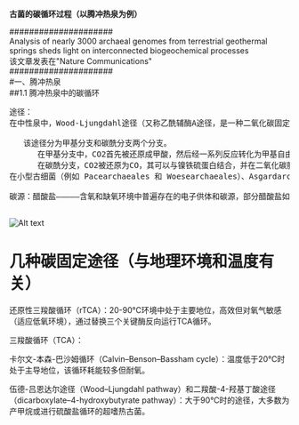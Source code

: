 **古菌的碳循环过程（以腾冲热泉为例）**  

#####################  
Analysis of nearly 3000 archaeal genomes from terrestrial geothermal springs sheds light on interconnected biogeochemical processes  
该文章发表在"Nature Communications"  
#####################  
#一、腾冲热泉  
##1.1 腾冲热泉中的碳循环  
 <pre>
途径：  
在中性泉中，Wood-Ljungdahl途径（又称乙酰辅酶A途径，是一种二氧化碳固定途径）占主导地位，其中B26-1是贡献最大的古菌。  

   该途径分为甲基分支和碳酰分支两个分支。  
      在甲基分支中，CO2首先被还原成甲酸，然后经一系列反应转化为甲基自由基，其与四氢蝶呤辅酶结合。  
      在碳酰分支，CO2被还原为CO，其可以与镍铁硫蛋白结合，并在二氧化碳脱氢酶/乙酰辅酶A合成酶复合体（CODH/ACS）中与甲基分支的产物合成乙酰辅酶A。  
在小型古细菌（例如 Pacearchaeales 和 Woesearchaeales）、Asgardarchaeota 和 Thermoproteota中发现了另一种产乙酸途径，即磷酸乙酰转移酶 (pta)-乙酸激酶 (ack) 途径（被认为是细菌特异性途径，在古菌中分布广泛）。  

碳源：醋酸盐—————含氧和缺氧环境中普遍存在的电子供体和碳源，部分醋酸盐如部分氧化的硫化合物可能与其他元素循环有关。  
 </pre>

![Alt text](https://media.springernature.com/lw685/springer-static/image/art%3A10.1038%2Fs41467-024-48498-5/MediaObjects/41467_2024_48498_Fig3_HTML.png?)  


# **几种碳固定途径（与地理环境和温度有关）**

还原性三羧酸循环（rTCA）：20-90℃环境中处于主要地位，高效但对氧气敏感（适应低氧环境），通过替换三个关键酶反向运行TCA循环。

三羧酸循环（TCA）：

卡尔文-本森-巴沙姆循环（Calvin–Benson–Bassham cycle）：温度低于20℃时处于主导地位，该循环耗能较多但耐氧。

伍德-吕恩达尔途径（Wood–Ljungdahl pathway）和二羧酸-4-羟基丁酸途径（dicarboxylate–4-hydroxybutyrate pathway）：大于90℃时的途径，大多数为产甲烷或进行硫酸盐循环的超嗜热古菌。

